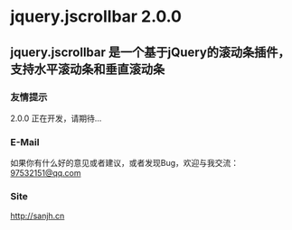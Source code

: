﻿jquery.jscrollbar 2.0.0
========================
jquery.jscrollbar 是一个基于jQuery的滚动条插件，支持水平滚动条和垂直滚动条
------------------------

### 友情提示

2.0.0 正在开发，请期待...

### E-Mail

如果你有什么好的意见或者建议，或者发现Bug，欢迎与我交流：
97532151@qq.com

### Site

http://sanjh.cn